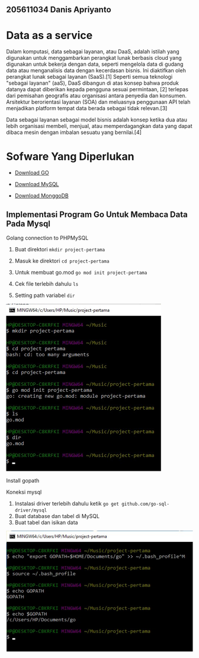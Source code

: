 
## 205611034 Danis Apriyanto

# Data as a service

Dalam komputasi, data sebagai layanan, atau DaaS, adalah istilah yang digunakan untuk menggambarkan perangkat lunak berbasis cloud yang digunakan untuk bekerja dengan data, seperti mengelola data di gudang data atau menganalisis data dengan kecerdasan bisnis. Ini diaktifkan oleh perangkat lunak sebagai layanan (SaaS).[1] Seperti semua teknologi "sebagai layanan" (aaS), DaaS dibangun di atas konsep bahwa produk datanya dapat diberikan kepada pengguna sesuai permintaan, [2] terlepas dari pemisahan geografis atau organisasi antara penyedia dan konsumen. Arsitektur berorientasi layanan (SOA) dan meluasnya penggunaan API telah menjadikan platform tempat data berada sebagai tidak relevan.[3]

Data sebagai layanan sebagai model bisnis adalah konsep ketika dua atau lebih organisasi membeli, menjual, atau memperdagangkan data yang dapat dibaca mesin dengan imbalan sesuatu yang bernilai.[4]

# Sofware Yang Diperlukan

* [Download GO](https://go.dev/doc/install)

* [Download MySQL](https://dev.mysql.com/downloads/installer/)

* [Download MonggoDB](https://www.mongodb.com/try/download/community)


## Implementasi Program Go Untuk Membaca Data Pada Mysql

Golang connection to PHPMySQL

1. Buat direktori `mkdir project-pertama`

2. Masuk ke direktori `cd project-pertama`

3. Untuk membuat go.mod `go mod init project-pertama`

4. Cek file terlebih dahulu `ls`

5. Setting path variabel `dir`

![](img/img1.jpg)

Install gopath

Koneksi mysql

1. Instalasi driver terlebih dahulu ketik `go get github.com/go-sql-driver/mysql`
2. Buat database dan tabel di MySQL
3. Buat tabel dan isikan data

![](img/img2.jpg)